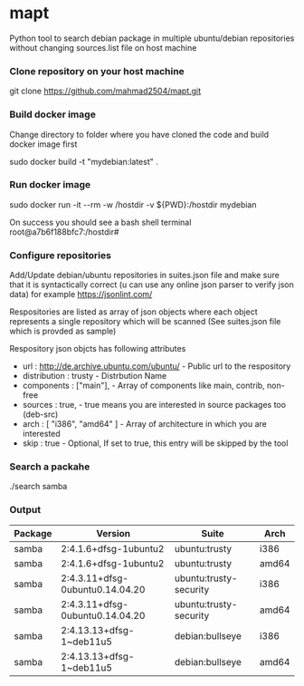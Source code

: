 # mapt
Python tool to search debian package in multiple ubuntu/debian repositories  without changing sources.list file on host machine

### Clone repository on your host machine 
git clone https://github.com/mahmad2504/mapt.git

### Build docker image 
Change directory to folder where you have cloned the code and build docker image first

sudo docker build -t "mydebian:latest" .

### Run docker image
sudo docker run -it --rm  -w /hostdir -v ${PWD}:/hostdir mydebian  

On success you should see a bash shell terminal root@a7b6f188bfc7:/hostdir# 

### Configure repositories

Add/Update debian/ubuntu repositories in suites.json file and make sure that it is syntactically correct (u can use any online json parser to verify json data)
for example https://jsonlint.com/

Respositories are listed as array of json objects where each object represents a single repository which will be scanned (See suites.json file which is provded as sample)

Respository json objcts has following attributes

* url : http://de.archive.ubuntu.com/ubuntu/    - Public url to the respository     
* distribution : trusty                         - Distrbution Name
* components : ["main"],                        - Array of components  like main, contrib, non-free
* sources : true,                               - true means you are interested in source packages too (deb-src)
* arch : [ "i386", "amd64" ]                    - Array of architecture in which you are interested
* skip : true                                   - Optional, If set to true, this entry will be skipped by the tool



### Search a packahe
./search samba 

### Output

| Package |             Version             |         Suite          | Arch  |
|---------|---------------------------------|------------------------|-------|
| samba   | 2:4.1.6+dfsg-1ubuntu2           | ubuntu:trusty          | i386  |
| samba   | 2:4.1.6+dfsg-1ubuntu2           | ubuntu:trusty          | amd64 |
| samba   | 2:4.3.11+dfsg-0ubuntu0.14.04.20 | ubuntu:trusty-security | i386  |
| samba   | 2:4.3.11+dfsg-0ubuntu0.14.04.20 | ubuntu:trusty-security | amd64 |
| samba   | 2:4.13.13+dfsg-1~deb11u5        | debian:bullseye        | i386  |
| samba   | 2:4.13.13+dfsg-1~deb11u5        | debian:bullseye        | amd64 |






